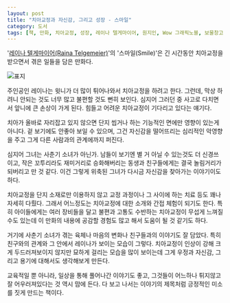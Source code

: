 ```yaml
---
layout: post
title: "치아교정과 자신감, 그리고 성장 - 스마일"
category: 도서
tags: [책, 만화, 치아교정, 성장, 레이나 텔게마이어, 원지인, Wow 그래픽노블, 보물창고, 푸른책들, 서평]
---
```


'[레이나 텔게마이어(Raina Telgemeier)](https://goraina.com/)'의
'스마일(Smile)'은
긴 시간동안 치아교정을 받으면서 겪은 일들을 담은 만화다.

![표지](https://lh3.googleusercontent.com/A0_0fvFcZSpcY2Ox9fu9BdpoHLgiSweaxiB9oCEU9GUzgb8UAdgviWKRUvGWPjZvBlhEdqNQLguYSQ=s480)

주인공인 레이나는 윗니가 더 많이 튀어나와서 치아교정을 하려고 한다.
그런데, 막상 하려니 안되는 것도 너무 많고 불편할 것도 뻔히 보인다.
심지어 그러던 중 사고로 다치면서 앞니에 큰 손상이 가게 된다.
힘들고 어려운 치아교정이 기다리고 있다는 얘기다.

치아가 올바로 자리잡고 있지 않으면 단지 씹거나 하는 기능적인 면에만 영향이 있는게 아니다.
겉 보기에도 안좋아 보일 수 있으며,
그건 자신감을 떨어뜨리는 심리적인 악영향을 주고
그게 다른 사람과의 관계에까지 퍼진다.

심지어 그녀는 사춘기 소녀가 아닌가.
남들이 보기엔 별 거 아닐 수 있는것도 더 신경쓰이고,
작은 꼬투리라도 재미거리로 승화해버리는 동생과 친구들에게는
결국 놀림거리가 되버리고 만 것 같다.
이건 그렇게 위축된 그녀가 다시금 자신감을 찾아가는 이야기이도 하다.

치아교정을 단지 소재로만 이용하지 않고
교정 과정이나 그 사이에 하는 치료 등도 꽤나 자세히 다뤘다.
그래서 어느정도는 치아교정에 대한 소개와 간접 체험이 되기도 한다.
특히 아이들에게는 여러 장비들을 달고 불편과 고통도 수반하는 치아교정이 무섭게 느껴질 수도 있는데
이 만화의 내용에 공감할 경험도 많고 해서 도움이 될 것 같기도 하다.

거기에 사춘기 소녀가 겪는 육체나 마음의 변화나
친구들과의 이야기도 잘 담았다.
특히 친구와의 관계와 그 안에서 레이나가 보이는 모습이 그렇다.
치아교정이 인상이 강해 크게 두드러져보이지 않지만 묘하게 걸리는 모습을 많이 보이는데
그게 우정과 자신감, 그리고 용기에 대해서도 생각해보게 만든다.

교육적일 뿐 아니라,
일상을 통해 풀어나간 이야기도 좋고,
그것들이 어느하나 튀지않고 잘 어우러져있다는 것 역시 맘에 든다.
다 보고 나서는 이야기의 제목처럼 긍정적인 미소를 짓게 만드는 책이다.
